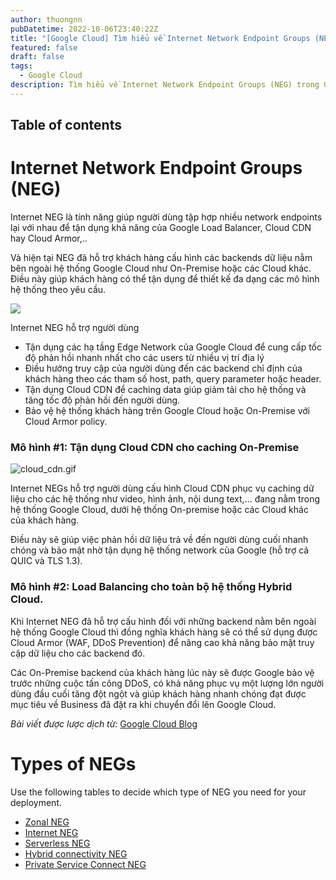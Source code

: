 ```yaml
---
author: thuongnn
pubDatetime: 2022-10-06T23:40:22Z
title: "[Google Cloud] Tìm hiểu về Internet Network Endpoint Groups (NEG)"
featured: false
draft: false
tags:
  - Google Cloud
description: Tìm hiểu về Internet Network Endpoint Groups (NEG) trong Google Cloud.
---
```


## Table of contents

# Internet Network Endpoint Groups (NEG)

Internet NEG là tính năng giúp người dùng tập hợp nhiều network endpoints lại với nhau để tận dụng khả năng của Google Load Balancer, Cloud CDN hay Cloud Armor,..

Và hiện tại NEG đã hỗ trợ khách hàng cấu hình các backends dữ liệu nằm bên ngoài hệ thống Google Cloud như On-Premise hoặc các Cloud khác. Điều này giúp khách hàng có thể tận dụng để thiết kế đa dạng các mô hình hệ thống theo yêu cầu.

![](https://storage.googleapis.com/gweb-cloudblog-publish/images/Hybrid_Cloud.max-1000x1000.jpg)

Internet NEG hỗ trợ người dùng

- Tận dụng các hạ tầng Edge Network của Google Cloud để cung cấp tốc độ phản hồi nhanh nhất cho các users từ nhiều vị trí địa lý
- Điều hướng truy cập của người dùng đến các backend chỉ định của khách hàng theo các tham số host, path, query parameter hoặc header.
- Tận dụng Cloud CDN để caching data giúp giảm tải cho hệ thống và tăng tốc độ phản hồi đến người dùng.
- Bảo vệ hệ thống khách hàng trên Google Cloud hoặc On-Premise với Cloud Armor policy.

### **Mô hình #1: Tận dụng Cloud CDN cho caching On-Premise**

![cloud_cdn.gif](https://github.com/user-attachments/assets/b3654de3-2a4b-4b2b-98a1-6259fede83df)

Internet NEGs hỗ trợ người dùng cấu hình Cloud CDN phục vụ caching dữ liệu cho các hệ thống như video, hình ảnh, nội dung text,… đang nằm trong hệ thống Google Cloud, dưới hệ thống On-premise hoặc các Cloud khác của khách hàng.

Điều này sẽ giúp việc phản hồi dữ liệu trả về đến người dùng cuối nhanh chóng và bảo mật nhờ tận dụng hệ thống network của Google (hỗ trợ cả QUIC và TLS 1.3).

### **Mô hình #2: Load Balancing cho toàn bộ hệ thống Hybrid Cloud.**

Khi Internet NEG đã hỗ trợ cấu hình đối với những backend nằm bên ngoài hệ thống Google Cloud thì đồng nghĩa khách hàng sẽ có thể sử dụng được Cloud Armor (WAF, DDoS Prevention) để nâng cao khả năng bảo mật truy cập dữ liệu cho các backend đó.

Các On-Premise backend của khách hàng lúc này sẽ được Google bảo vệ trước những cuộc tấn công DDoS, có khả năng phục vụ một lượng lớn người dùng đầu cuối tăng đột ngột và giúp khách hàng nhanh chóng đạt được mục tiêu về Business đã đặt ra khi chuyển đổi lên Google Cloud.

*Bài viết được lược dịch từ:* [Google Cloud Blog](https://cloud.google.com/blog/products/networking/enabling-hybrid-deployments-with-cloud-cdn-and-load-balancing)

# Types of NEGs

Use the following tables to decide which type of NEG you need for your deployment.

- [Zonal NEG](https://cloud.google.com/load-balancing/docs/negs#zonal-neg)
- [Internet NEG](https://cloud.google.com/load-balancing/docs/negs#internet-neg)
- [Serverless NEG](https://cloud.google.com/load-balancing/docs/negs#serverless-neg)
- [Hybrid connectivity NEG](https://cloud.google.com/load-balancing/docs/negs#hybrid-neg)
- [Private Service Connect NEG](https://cloud.google.com/load-balancing/docs/negs#psc-neg)